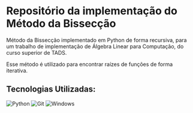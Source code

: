 # Repositório da implementação do Método da Bissecção

Método da Bissecção implementado em Python de forma recursiva, para um trabalho de implementação de Álgebra Linear para Computação, do curso superior de TADS.

Esse método é utilizado para encontrar raízes de funções de forma iterativa.

## Tecnologias Utilizadas:

![Python](https://img.shields.io/badge/python-3670A0?style=for-the-badge&logo=python&logoColor=ffdd54)
![Git](https://img.shields.io/badge/GIT-E44C30?style=for-the-badge&logo=git&logoColor=white)
![Windows](https://img.shields.io/badge/Windows-000?style=for-the-badge&logo=windows&logoColor=2CA5E0)
